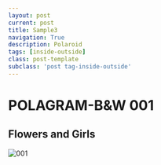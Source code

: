 ```yaml
---
layout: post
current: post
title: Sample3
navigation: True
description: Polaroid
tags: [inside-outside]
class: post-template
subclass: 'post tag-inside-outside'
---
```

# POLAGRAM-B&W 001
## Flowers and Girls
![001](https://seth-yang.com/assets/images/b-pola-other-001.png)
